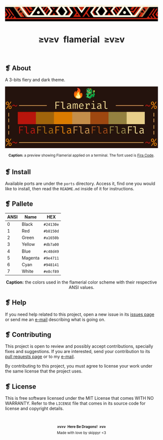 <p align="center">
  <img alt="" src="assets/ornament.webp" />
</p>
<h1 align="center">≥v≥v&ensp;flamerial&ensp;≥v≥v</h1>
<p align="center">
  <img alt="" src="https://img.shields.io/github/license/skippyr/flamerial?style=plastic&label=%E2%89%A5%20license&labelColor=%2324130e&color=%23b8150d" />
  &nbsp;
  <img alt="" src="https://img.shields.io/github/v/tag/skippyr/flamerial?style=plastic&label=%E2%89%A5%20tag&labelColor=%2324130e&color=%23b8150d" />
  &nbsp;
  <img alt="" src="https://img.shields.io/github/commit-activity/t/skippyr/flamerial?style=plastic&label=%E2%89%A5%20commits&labelColor=%2324130e&color=%23b8150d" />
  &nbsp;
  <img alt="" src="https://img.shields.io/github/stars/skippyr/flamerial?style=plastic&label=%E2%89%A5%20stars&labelColor=%2324130e&color=%23b8150d" />
</p>

## ❡ About

A 3-bits fiery and dark theme.

<p align="center">
  <img alt="" src="assets/preview.webp" width="700" />
  <p align="center"><sup><strong>Caption:</strong> a preview showing Flamerial applied on a terminal. The font used is <a href="https://fonts.google.com/specimen/Fira+Code">Fira Code</a>.</sup></p>
</p>

## ❡ Install

Available ports are under the `ports` directory. Access it, find one you would like to install, then read the `README.md` inside of it for instructions.

## ❡ Pallete

<table align="center">
  <thead>
    <tr>
      <th>ANSI</th>
      <th>Name</th>
      <th>HEX</th>
    </tr>
  </thead>
  <tbody>
    <tr>
      <td>0</td>
      <td>Black</td>
      <td><code>#24130e</code></td>
    </tr>
    <tr>
      <td>1</td>
      <td>Red</td>
      <td><code>#b8150d</code></td>
    </tr>
    <tr>
      <td>2</td>
      <td>Green</td>
      <td><code>#a1650b</code></td>
    </tr>
    <tr>
      <td>3</td>
      <td>Yellow</td>
      <td><code>#db7a00</code></td>
    </tr>
    <tr>
      <td>4</td>
      <td>Blue</td>
      <td><code>#c48d49</code></td>
    </tr>
    <tr>
      <td>5</td>
      <td>Magenta</td>
      <td><code>#9e4711</code></td>
    </tr>
    <tr>
      <td>6</td>
      <td>Cyan</td>
      <td><code>#948141</code></td>
    </tr>
    <tr>
      <td>7</td>
      <td>White</td>
      <td><code>#e8cf89</code></td>
    </tr>
  </tbody>
</table>
<p align="center"><strong>Caption:</strong> the colors used in the flamerial color scheme with their respective ANSI values.</p>

## ❡ Help

If you need help related to this project, open a new issue in its [issues page](https://github.com/skippyr/flamerial/issues) or send me an [e-mail](mailto:skippyr.developer@gmail.com) describing what is going on.

## ❡ Contributing

This project is open to review and possibly accept contributions, specially fixes and suggestions. If you are interested, send your contribution to its [pull requests page](https://github.com/skippyr/flamerial/pulls) or to my [e-mail](mailto:skippyr.developer@gmail.com).

By contributing to this project, you must agree to license your work under the same license that the project uses.

## ❡ License

This is free software licensed under the MIT License that comes WITH NO WARRANTY. Refer to the `LICENSE` file that comes in its source code for license and copyright details.

&ensp;
<p align="center"><sup><strong>≥v≥v&ensp;Here Be Dragons!&ensp;≥v≥</strong><br />Made with love by skippyr <3</sup></p>
